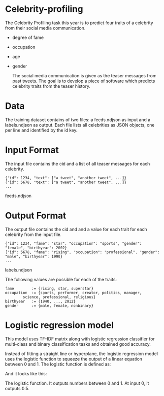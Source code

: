 # Celebrity-profiling

   The Celebrity Profiling task this year is to predict four traits of a celebrity from their social media communication. 

* degree of fame
* occupation
* age
* gender

   The social media communication is given as the teaser messages from past tweets. The goal is to develop a piece of software which predicts celebrity traits from the teaser history.

# Data
The training dataset contains of two files: a feeds.ndjson as input and a labels.ndjson as output. Each file lists all celebrities as JSON objects, one per line and identified by the id key.

# Input Format
The input file contains the cid and a list of all teaser messages for each celebrity.

    {"id": 1234, "text": ["a tweet", "another tweet", ...]}
    {"id": 5678, "text": ["a tweet", "another tweet", ...]}
    ...
feeds.ndjson

# Output Format
The output file contains the cid and and a value for each trait for each celebrity from the input file.

    {"id": 1234, "fame": "star", "occupation": "sports", "gender": "female", "birthyear": 2002}
    {"id": 5678, "fame": "rising", "occupation": "professional", "gender": "male", "birthyear": 1990}
    ...
labels.ndjson

The following values are possible for each of the traits:

    fame        := {rising, star, superstar}
    occupation  := {sports, performer, creator, politics, manager,
            science, professional, religious}
    birthyear   := {1940, ..., 2012}
    gender      := {male, female, nonbinary}
    
  
  # Logistic regression model
  
  This model uses TF-IDF matrix along with logistic regression classifier for multi-class and binary classification tasks and obtained good accuracy.
  
   Instead of fitting a straight line or hyperplane, the logistic regression model uses the logistic function to squeeze the output of a linear equation between 0 and 1. The logistic function is defined as:


 

And it looks like this:


The logistic function. It outputs numbers between 0 and 1. At input 0, it outputs 0.5.

            
